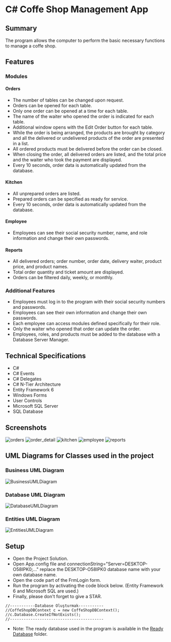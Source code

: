# C# Coffe Shop Management App


## Summary
The program allows the computer to perform the basic necessary functions to manage a coffe shop.

## Features

### Modules

####  Orders
- The number of tables can be changed upon request.
- Orders can be opened for each table.
- Only one order can be opened at a time for each table.
- The name of the waiter who opened the order is indicated for each table.
- Additional window opens with the Edit Order button for each table.
- While the order is being arranged, the products are brought by category and all the delivered or undelivered products of the order are presented in a list.
- All ordered products must be delivered before the order can be closed.
- When closing the order, all delivered orders are listed, and the total price and the waiter who took the payment are displayed.
- Every 10 seconds, order data is automatically updated from the database.

####  Kitchen
- All unprepared orders are listed.
- Prepared orders can be specified as ready for service.
- Every 10 seconds, order data is automatically updated from the database.

####  Employee
- Employees can see their social security number, name, and role information and change their own passwords.

#### Reports
- All delivered orders; order number, order date, delivery waiter, product price, and product names.
- Total order quantity and ticket amount are displayed.
- Orders can be filtered daily, weekly, or monthly.

### Additional Features
- Employees must log in to the program with their social security numbers and passwords.
- Employees can see their own information and change their own passwords.
- Each employee can access modules defined specifically for their role.
- Only the waiter who opened that order can update the order.
- Employees, roles, and products must be added to the database with a Database Server Manager.

## Technical Specifications
- C#
- C# Events
- C# Delegates
- C# N-Tier Architecture
- Entity Framework 6
- Windows Forms
- User Controls
- Microsoft SQL Server
- SQL Database


## Screenshots
![orders](https://raw.githubusercontent.com/ekiztk/CSharp-Coffe-Shop-Management/main/screenshots/orders.png "orders")
![order_detail](https://raw.githubusercontent.com/ekiztk/CSharp-Coffe-Shop-Management/main/screenshots/order_detail.png "order_detail")
![kitchen](https://raw.githubusercontent.com/ekiztk/CSharp-Coffe-Shop-Management/main/screenshots/kitchen.png "kitchen")
![employee](https://raw.githubusercontent.com/ekiztk/CSharp-Coffe-Shop-Management/main/screenshots/employee.png "employee")
![reports](https://raw.githubusercontent.com/ekiztk/CSharp-Coffe-Shop-Management/main/screenshots/reports.png "reports")

## UML Diagrams for Classes used in the project

### Business UML Diagram
![BusinessUMLDiagram](https://raw.githubusercontent.com/ekiztk/CSharp-Coffe-Shop-Management/main/UMLDiagrams/BusinessUMLDiagram.svg "BusinessUMLDiagram")

### Database UML Diagram
![DatabaseUMLDiagram](https://raw.githubusercontent.com/ekiztk/CSharp-Coffe-Shop-Management/main/UMLDiagrams/DatabaseUMLDiagram.svg "DatabaseUMLDiagram")

### Entities UML Diagram
![EntitiesUMLDiagram](https://raw.githubusercontent.com/ekiztk/CSharp-Coffe-Shop-Management/6f96429105f07ef213c6c95c1a06a5524c6210d8/UMLDiagrams/EntitiesUMLDiagram.svg "EntitiesUMLDiagram")

## Setup
- Open the Project Solution.
- Open App.config file and connectionString="Server=DESKTOP-O58IPK0;..." replace the DESKTOP-O58IPK0 database name with your own database name.
- Open the code part of the FrmLogin form.
- Run the program by activating the code block below. (Entity Framework 6 and Microsoft SQL are used.)
- Finally, please don't forget to give a STAR.
```
//-----------Database Oluşturmak-----------
//CoffeShopDBContext c = new CoffeShopDBContext();
//c.Database.CreateIfNotExists();
//-----------------------------------------
```
- Note: The ready database used in the program is available in the [Ready Database](https://github.com/ekiztk/CSharp-Coffe-Shop-Management/tree/main/Ready%20Database) folder.
